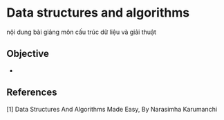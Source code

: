 # Data structures and algorithms
nội dung bài giảng môn cấu trúc dữ liệu và giải thuật
## Objective
-
## References
[1] Data	Structures And Algorithms Made	Easy, By Narasimha	Karumanchi

